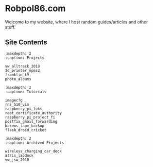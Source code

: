 # Robpol86.com

Welcome to my website, where I host random guides/articles and other stuff.

## Site Contents

```{toctree}
:maxdepth: 2
:caption: Projects

vw_alltrack_2019
3d_printer_mpms2
franklin_t9
photo_albums
```

```{toctree}
:maxdepth: 2
:caption: Tutorials

imagecfg
rns_510_vim
raspberry_pi_luks
root_certificate_authority
raspberry_pi_project_fi
postfix_gmail_forwarding
bareos_tape_backup
flash_droid_cricket
```

```{toctree}
:maxdepth: 2
:caption: Archived Projects

wireless_charging_car_dock
atrix_lapdock
vw_jsw_2010
```
